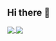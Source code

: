 ## Hi there 👋

<a href="https://github.com/anuraghazra/convoychat">
  <img align="center" src="https://github-readme-stats.vercel.app/api?username=viniciush4&count_private=true&include_all_commits=true&show_icons=true&hide=issues&theme=github_dark_dimmed&layout=compact" />
</a>
<a href="https://github.com/anuraghazra/github-readme-stats">
  <img align="center" src="https://github-readme-stats.vercel.app/api/top-langs/?username=viniciush4&theme=github_dark_dimmed&layout=compact" />
</a>


<!--
**viniciush4/viniciush4** is a ✨ _special_ ✨ repository because its `README.md` (this file) appears on your GitHub profile.

Here are some ideas to get you started:

- 🔭 I’m currently working on ...
- 🌱 I’m currently learning ...
- 👯 I’m looking to collaborate on ...
- 🤔 I’m looking for help with ...
- 💬 Ask me about ...
- 📫 How to reach me: ...
- 😄 Pronouns: ...
- ⚡ Fun fact: ...
-->
